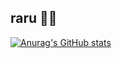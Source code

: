 raru 🍊🌳
---
[![Anurag's GitHub stats](https://github-readme-stats.vercel.app/api?username=raruData&show_icons=true&count_private=true&hide=prs,contribs&theme=dracula)](https://github.com/anuraghazra/github-readme-stats)
